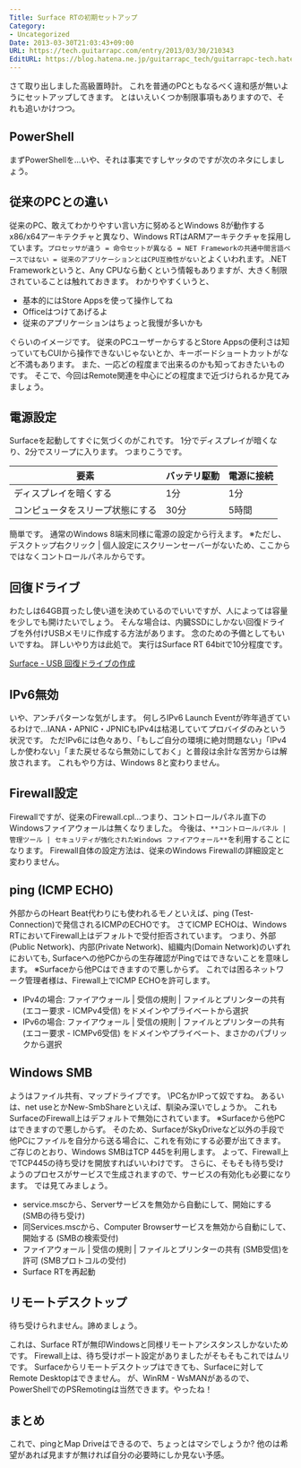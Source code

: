 ```yaml
---
Title: Surface RTの初期セットアップ
Category:
- Uncategorized
Date: 2013-03-30T21:03:43+09:00
URL: https://tech.guitarrapc.com/entry/2013/03/30/210343
EditURL: https://blog.hatena.ne.jp/guitarrapc_tech/guitarrapc-tech.hatenablog.com/atom/entry/6802418398340424020
---
```


<!--
Date: 2013-03-30T21:03:43+09:00
URL: https://tech.guitarrapc.com/entry/2013/03/30/210343
-->

さて取り出しました高級置時計。 これを普通のPCともなるべく違和感が無いようにセットアップしてきます。 とはいえいくつか制限事項もありますので、それも追いかけつつ。

## PowerShell

まずPowerShellを…いや、それは事実ですしヤッタのですが次のネタにしましょう。

## 従来のPCとの違い

従来のPC、敢えてわかりやすい言い方に努めるとWindows 8が動作するx86/x64アーキテクチャと異なり、Windows RTはARMアーキテクチャを採用しています。`プロセッサが違う = 命令セットが異なる = NET Frameworkの共通中間言語ベースではない = 従来のアプリケーションとはCPU互換性がない`とよくいわれます。.NET Frameworkというと、Any CPUなら動くという情報もありますが、大きく制限されていることは触れておきます。 わかりやすくいうと、

- 基本的にはStore Appsを使って操作してね
- Officeはつけてあげるよ
- 従来のアプリケーションはちょっと我慢が多いかも

ぐらいのイメージです。 従来のPCユーザーからするとStore Appsの便利さは知っていてもCUIから操作できないじゃないとか、キーボードショートカットがなど不満もあります。 また、一応どの程度まで出来るのかも知っておきたいものです。 そこで、今回はRemote関連を中心にどの程度まで近づけられるか見てみましょう。

## 電源設定
Surfaceを起動してすぐに気づくのがこれです。 1分でディスプレイが暗くなり、2分でスリープに入ります。 つまりこうです。

| 要素 | バッテリ駆動 | 電源に接続 |
| --- | --- | --- |
| ディスプレイを暗くする         | 1分         | 1分        |
| コンピュータをスリープ状態にする | 30分        | 5時間      |

簡単です。 通常のWindows 8端末同様に電源の設定から行えます。 ※ただし、デスクトップ右クリック | 個人設定にスクリーンセーバーがないため、ここからではなくコントロールパネルからです。

## 回復ドライブ

わたしは64GB買ったし使い道を決めているのでいいですが、人によっては容量を少しでも開けたいでしょう。 そんな場合は、内臓SSDにしかない回復ドライブを外付けUSBメモリに作成する方法があります。 念のための予備としてもいいですね。 詳しいやり方は此処で。 実行はSurface RT 64bitで10分程度です。

[Surface - USB 回復ドライブの作成](http://www.microsoft.com/surface/ja-JP/support/storage-files-and-folders/create-a-recovery-drive)

## IPv6無効

いや、アンチパターンな気がします。 何しろIPv6 Launch Eventが昨年過ぎているわけで…IANA・APNIC・JPNICもIPv4は枯渇していてプロバイダのみという状況です。
ただIPv6には色々あり、「もしご自分の環境に絶対問題ない」「IPv4しか使わない」「また戻せるなら無効にしておく」と普段は余計な苦労からは解放されます。 これもやり方は、Windows 8と変わりません。

## Firewall設定

Firewallですが、従来のFirewall.cpl…つまり、コントロールパネル直下のWindowsファイアウォールは無くなりました。 今後は、`**コントロールパネル | 管理ツール | セキュリティが強化されたWindows ファイアウォール**`を利用することになります。 Firewall自体の設定方法は、従来のWindows Firewallの詳細設定と変わりません。

## ping (ICMP ECHO)

外部からのHeart Beat代わりにも使われるモノといえば、ping (Test-Connection)で発信されるICMPのECHOです。 さてICMP ECHOは、Windows RTにおいてFirewall上はデフォルトで受付拒否されています。 つまり、外部(Public Network)、内部(Private Network)、組織内(Domain Network)のいずれにおいても, Surfaceへの他PCからの生存確認がPingではできないことを意味します。
※Surfaceから他PCはできますので悪しからず。 これでは困るネットワーク管理者様は、Firewall上でICMP ECHOを許可します。

* IPv4の場合: ファイアウォール | 受信の規則 | ファイルとプリンターの共有 (エコー要求 - ICMPv4受信) をドメインやプライベートから選択
* IPv6の場合: ファイアウォール | 受信の規則 | ファイルとプリンターの共有 (エコー要求 - ICMPv6受信) をドメインやプライベート、まさかのパブリックから選択

## Windows SMB

ようはファイル共有、マップドライブです。 \\PC名かIPって奴ですね。 あるいは、net useとかNew-SmbShareといえば、馴染み深いでしょうか。 これもSurfaceのFirewall上はデフォルトで無効にされています。 ※Surfaceから他PCはできますので悪しからず。 そのため、SurfaceがSkyDriveなど以外の手段で他PCにファイルを自分から送る場合に、これを有効にする必要が出てきます。 ご存じのとおり、Windows SMBはTCP 445を利用します。 よって、Firewall上でTCP445の待ち受けを開放すればいいわけです。 さらに、そもそも待ち受けようのプロセスがサービスで生成されますので、サービスの有効化も必要になります。 では見てみましょう。

- service.mscから、Serverサービスを無効から自動にして、開始にする (SMBの待ち受け)
- 同Services.mscから、Computer Browserサービスを無効から自動にして、開始する (SMBの検索受付)
- ファイアウォール | 受信の規則 | ファイルとプリンターの共有 (SMB受信)を許可 (SMBプロトコルの受付)
- Surface RTを再起動

## リモートデスクトップ

待ち受けられません。諦めましょう。

これは、Surface RTが無印Windowsと同様リモートアシスタンスしかないためです。 Firewall上は、待ち受けポート設定がありましたがそもそもこれではムリです。
Surfaceからリモートデスクトップはできても、Surfaceに対してRemote Desktopはできません。 が、WinRM - WsMANがあるので、PowerShellでのPSRemotingは当然できます。やったね！

## まとめ

これで、pingとMap Driveはできるので、ちょっとはマシでしょうか? 他のは希望があれば見ますが無ければ自分の必要時にしか見ない予感。
